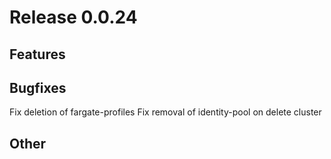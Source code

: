 # Release 0.0.24

## Features

## Bugfixes
Fix deletion of fargate-profiles
Fix removal of identity-pool on delete cluster

## Other

